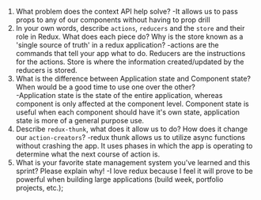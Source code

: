 1. What problem does the context API help solve?
   -It allows us to pass props to any of our components without having to prop drill
1. In your own words, describe `actions`, `reducers` and the `store` and their role in Redux. What does each piece do? Why is the store known as a 'single source of truth' in a redux application?
   -actions are the commands that tell your app what to do. Reducers are the instructions for the actions. Store is where the information created/updated by the reducers is stored.
1. What is the difference between Application state and Component state? When would be a good time to use one over the other?  
   -Application state is the state of the entire application, whereas component is only affected at the component level. Component state is useful when each component should have it's own state, application state is more of a general purpose use.
1. Describe `redux-thunk`, what does it allow us to do? How does it change our `action-creators`?
   -redux thunk allows us to utilize async functions without crashing the app. It uses phases in which the app is operating to determine what the next course of action is.
1. What is your favorite state management system you've learned and this sprint? Please explain why!
   -I love redux because I feel it will prove to be powerful when building large applications (build week, portfolio projects, etc.);
